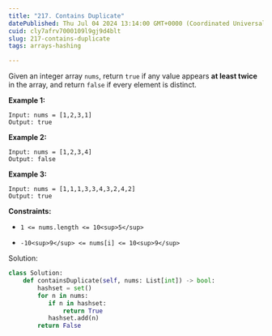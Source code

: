 ```yaml
---
title: "217. Contains Duplicate"
datePublished: Thu Jul 04 2024 13:14:00 GMT+0000 (Coordinated Universal Time)
cuid: cly7afrv7000109l9gj9d4blt
slug: 217-contains-duplicate
tags: arrays-hashing

---
```


Given an integer array `nums`, return `true` if any value appears **at least twice** in the array, and return `false` if every element is distinct.

**Example 1:**

```plaintext
Input: nums = [1,2,3,1]
Output: true
```

**Example 2:**

```plaintext
Input: nums = [1,2,3,4]
Output: false
```

**Example 3:**

```plaintext
Input: nums = [1,1,1,3,3,4,3,2,4,2]
Output: true
```

**Constraints:**

* `1 <= nums.length <= 10<sup>5</sup>`
    
* `-10<sup>9</sup> <= nums[i] <= 10<sup>9</sup>`
    

  

Solution:

```python
class Solution:
    def containsDuplicate(self, nums: List[int]) -> bool:
        hashset = set()
        for n in nums:
           if n in hashset:
               return True
           hashset.add(n)
        return False
```